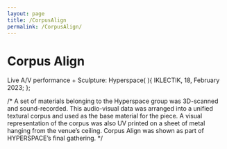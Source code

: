 ```yaml
---
layout: page
title: /CorpusAlign
permalink: /CorpusAlign/
---
```


# Corpus Align


Live A/V performance + Sculpture: Hyperspace( ){
IKLECTIK, 18, February 2023;
};


/*
 A set of materials belonging to the Hyperspace group was 3D-scanned and sound-recorded. This audio-visual data was arranged into a unified textural corpus and used as the base material for the piece. 
 A visual representation of the corpus was also UV printed on a sheet of metal hanging from the venue’s ceiling. Corpus Align was shown as part of HYPERSPACE’s final gathering.
*/
